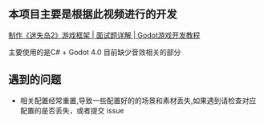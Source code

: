 ## 本项目主要是根据此视频进行的开发

[制作《迷失岛2》游戏框架 | 面试题详解 | Godot游戏开发教程](<https://www.bilibili.com/video/BV1Cg411o7G3?share_source=copy_web&vd_source=3b96698fef717d14bc28ab89cfd95237>)

主要使用的是C# + Godot 4.0 目前缺少音效相关的部分

## 遇到的问题
 * 相关配置经常重置,导致一些配置好的的场景和素材丢失,如果遇到请检查对应配置的是否丢失，或者提交 issue 

